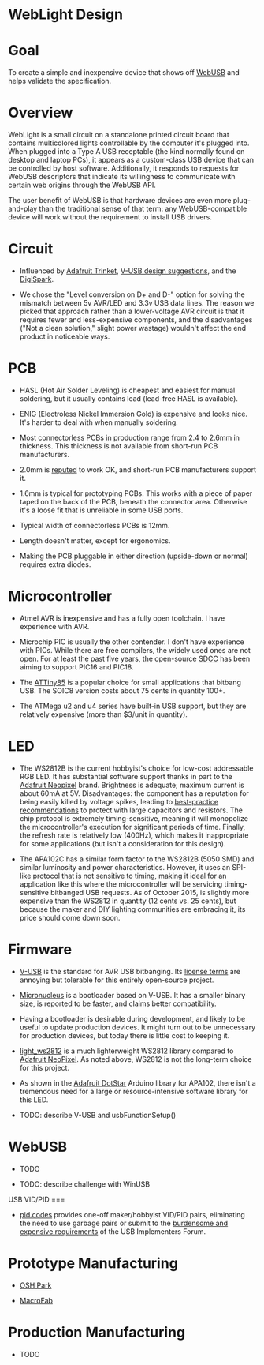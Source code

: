 WebLight Design
===

Goal
===

To create a simple and inexpensive device that shows off
[WebUSB](https://reillyeon.github.io/webusb/) and helps validate the
specification.

Overview
===

WebLight is a small circuit on a standalone printed circuit board that
contains multicolored lights controllable by the computer it's plugged
into. When plugged into a Type A USB receptable (the kind normally
found on desktop and laptop PCs), it appears as a custom-class USB
device that can be controlled by host software. Additionally, it
responds to requests for WebUSB descriptors that indicate its
willingness to communicate with certain web origins through the WebUSB
API.

The user benefit of WebUSB is that hardware devices are even more
plug-and-play than the traditional sense of that term: any
WebUSB-compatible device will work without the requirement to install
USB drivers.

Circuit
===

* Influenced by
[Adafruit Trinket](https://learn.adafruit.com/introducing-trinket/downloads),
[V-USB design suggestions](http://vusb.wikidot.com/hardware), and the
[DigiSpark](https://digistump.com/wiki/digispark/tutorials/digispark).

* We chose the "Level conversion on D+ and D-" option for solving the
mismatch between 5v AVR/LED and 3.3v USB data lines. The reason we
picked that approach rather than a lower-voltage AVR circuit is that
it requires fewer and less-expensive components, and the disadvantages
("Not a clean solution," slight power wastage) wouldn't affect the end
product in noticeable ways.

PCB
===

* HASL (Hot Air Solder Leveling) is cheapest and easiest for manual
soldering, but it usually contains lead (lead-free HASL is available).

* ENIG (Electroless Nickel Immersion Gold) is expensive and looks
nice. It's harder to deal with when manually soldering.

* Most connectorless PCBs in production range from 2.4 to 2.6mm in
thickness. This thickness is not available from short-run PCB
manufacturers.

* 2.0mm is
[reputed](http://electronics.stackexchange.com/questions/13174/connectorless-usb-on-a-pcb)
to work OK, and short-run PCB manufacturers support it.

* 1.6mm is typical for prototyping PCBs. This works with a piece of
paper taped on the back of the PCB, beneath the connector area.
Otherwise it's a loose fit that is unreliable in some USB ports.

* Typical width of connectorless PCBs is 12mm.

* Length doesn't matter, except for ergonomics.

* Making the PCB pluggable in either direction (upside-down or normal)
requires extra diodes.

Microcontroller
===

* Atmel AVR is inexpensive and has a fully open toolchain. I have
experience with AVR.

* Microchip PIC is usually the other contender. I don't have
experience with PICs. While there are free compilers, the widely used
ones are not open. For at least the past five years, the open-source
[SDCC](http://sdcc.sourceforge.net/) has been aiming to support PIC16
and PIC18.

* The [ATTiny85](http://www.atmel.com/devices/attiny85.aspx) is a
popular choice for small applications that bitbang USB. The SOIC8
version costs about 75 cents in quantity 100+.

* The ATMega u2 and u4 series have built-in USB support, but they are
relatively expensive (more than $3/unit in quantity).

LED
===

* The WS2812B is the current hobbyist's choice for low-cost
addressable RGB LED. It has substantial software support thanks in
part to the [Adafruit Neopixel](http://www.adafruit.com/category/168)
brand. Brightness is adequate; maximum current is about 60mA at 5V.
Disadvantages: the component has a reputation for being easily killed
by voltage spikes, leading to
[best-practice recommendations](https://learn.adafruit.com/adafruit-neopixel-uberguide/best-practices)
to protect with large capacitors and resistors. The chip protocol is
extremely timing-sensitive, meaning it will monopolize the
microcontroller's execution for significant periods of time. Finally,
the refresh rate is relatively low (400Hz), which makes it
inappropriate for some applications (but isn't a consideration for
this design).

* The APA102C has a similar form factor to the WS2812B (5050 SMD) and
similar luminosity and power characteristics. However, it uses an
SPI-like protocol that is not sensitive to timing, making it ideal for
an application like this where the microcontroller will be servicing
timing-sensitive bitbanged USB requests. As of October 2015, is
slightly more expensive than the WS2812 in quantity (12 cents vs. 25
cents), but because the maker and DIY lighting communities are
embracing it, its price should come down soon.

Firmware
===

* [V-USB](https://www.obdev.at/products/vusb/) is the standard for AVR
USB bitbanging. Its
[license terms](https://www.obdev.at/products/vusb/license.html) are
annoying but tolerable for this entirely open-source project.

* [Micronucleus](https://github.com/micronucleus/micronucleus/) is a
bootloader based on V-USB. It has a smaller binary size, is reported
to be faster, and claims better compatibility.

* Having a bootloader is desirable during development, and likely to
be useful to update production devices. It might turn out to be
unnecessary for production devices, but today there is little cost to
keeping it.

* [light_ws2812](https://github.com/cpldcpu/light_ws2812) is a much
lighterweight WS2812 library compared to
[Adafruit NeoPixel](https://github.com/adafruit/Adafruit_NeoPixel). As
noted above, WS2812 is not the long-term choice for this project.

* As shown in the
[Adafruit DotStar](https://github.com/adafruit/Adafruit_DotStar)
Arduino library for APA102, there isn't a tremendous need for a large
or resource-intensive software library for this LED.

* TODO: describe V-USB and usbFunctionSetup()

WebUSB
===

* TODO

* TODO: describe challenge with WinUSB

USB VID/PID ===

* [pid.codes](http://pid.codes/) provides one-off maker/hobbyist
VID/PID pairs, eliminating the need to use garbage pairs or submit to
the
[burdensome and expensive requirements](http://www.usb.org/developers/vendor/)
of the USB Implementers Forum.

Prototype Manufacturing
===

* [OSH Park](https://oshpark.com/)

* [MacroFab](http://macrofab.net/)

Production Manufacturing
===

* TODO
